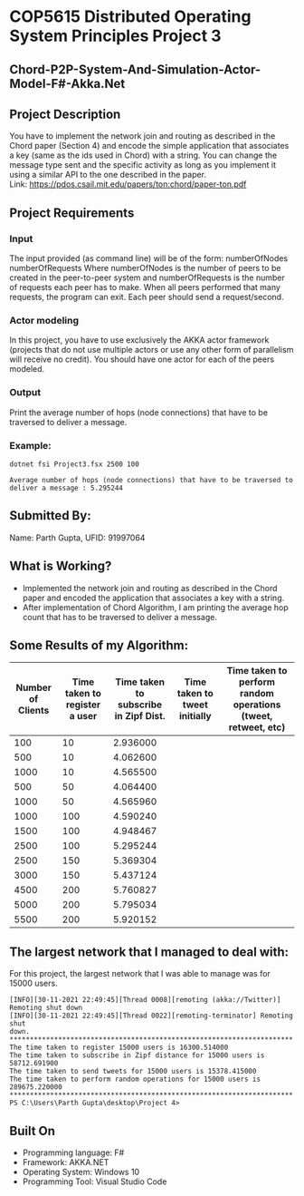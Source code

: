 # COP5615 Distributed Operating System Principles Project 3

## Chord-P2P-System-And-Simulation-Actor-Model-F#-Akka.Net

## Project Description

You have to implement the network join and routing as described in the Chord paper (Section 4) and encode the simple application that associates a key (same as the ids used in Chord) with a string. You can change the message type sent and the specific activity as long as you implement it using a similar API to the one described in the paper. <br>
Link: https://pdos.csail.mit.edu/papers/ton:chord/paper-ton.pdf

## Project Requirements

### Input

The input provided (as command line) will be of the form: numberOfNodes numberOfRequests Where numberOfNodes is the number of peers to be created in the peer-to-peer system and numberOfRequests is the number of requests each peer has to make. When all peers performed that many requests, the program can exit. Each peer should send a request/second.

### Actor modeling

In this project, you have to use exclusively the AKKA actor framework (projects that do not use multiple actors or use any other form of parallelism will receive no credit).  You should have one actor for each of the peers modeled.

### Output

Print the average number of hops (node connections) that have to be traversed to deliver a message.

### Example:


```F#
dotnet fsi Project3.fsx 2500 100
```
```F#
Average number of hops (node connections) that have to be traversed to deliver a message : 5.295244
```

## Submitted By:

Name: Parth Gupta, UFID: 91997064

## What is Working?

- Implemented the network join and routing as described in the Chord paper and encoded the application that associates a key with a string.
- After implementation of Chord Algorithm, I am printing the average hop count that has to be traversed to deliver a message.

## Some Results of my Algorithm:

| Number of Clients | Time taken to register a user | Time taken to subscribe in Zipf Dist. | Time taken to tweet initially | Time taken to perform random operations (tweet, retweet, etc) |
| --------------- | ------------------ | ------------------ | ------------------ | ------------------ |
| 100 | 10 | 2.936000 |
| 500 | 10 | 4.062600 | 
| 1000 | 10 | 4.565500 |
| 500 | 50 | 4.064400 |
| 1000 | 50 | 4.565960 |
| 1000 | 100 | 4.590240 |
| 1500 | 100 | 4.948467 |
| 2500 | 100 | 5.295244 |
| 2500 | 150 | 5.369304 |
| 3000 | 150 | 5.437124 |
| 4500 | 200 | 5.760827 |
| 5000 | 200 | 5.795034 |
| 5500 | 200 | 5.920152 |

## The largest network that I managed to deal with:

For this project, the largest network that I was able to manage was for 15000 users.

```F#
[INFO][30-11-2021 22:49:45][Thread 0008][remoting (akka://Twitter)] Remoting shut down
[INFO][30-11-2021 22:49:45][Thread 0022][remoting-terminator] Remoting shut 
down.
**********************************************************************      
The time taken to register 15000 users is 16300.514000
The time taken to subscribe in Zipf distance for 15000 users is 58712.691900 
The time taken to send tweets for 15000 users is 15378.415000
The time taken to perform random operations for 15000 users is 289675.220000  
**********************************************************************      
PS C:\Users\Parth Gupta\desktop\Project 4>
```

## Built On

- Programming language: F# 
- Framework: AKKA.NET
- Operating System: Windows 10
- Programming Tool: Visual Studio Code
